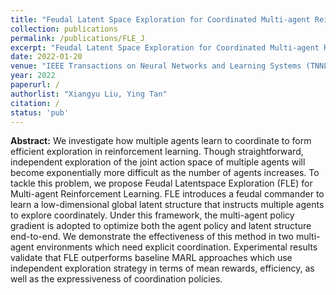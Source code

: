```yaml
---
title: "Feudal Latent Space Exploration for Coordinated Multi-agent Reinforcement Learning"
collection: publications
permalink: /publications/FLE_J
excerpt: "Feudal Latent Space Exploration for Coordinated Multi-agent Reinforcement Learning."
date: 2022-01-20
venue: "IEEE Transactions on Neural Networks and Learning Systems (TNNLS, IF=10.451)"
year: 2022
paperurl: /
authorlist: "Xiangyu Liu, Ying Tan"
citation: /
status: 'pub'
---
```

**Abstract:**
We investigate how multiple agents learn to coordinate to form efficient exploration in reinforcement learning. Though straightforward, independent exploration of the joint action space of multiple agents will become exponentially more difficult as the number of agents increases. To tackle this problem, we propose Feudal Latentspace Exploration (FLE) for Multi-agent Reinforcement Learning. FLE introduces a feudal commander to learn a low-dimensional global latent structure that instructs multiple agents to explore coordinately. Under this framework, the multi-agent policy gradient is adopted to optimize both the agent policy and latent structure end-to-end. We demonstrate the effectiveness of this method in two multi-agent environments which need explicit coordination. Experimental results validate that FLE outperforms baseline MARL approaches which use independent exploration strategy in terms of mean rewards, efficiency, as well as the expressiveness of coordination policies.
